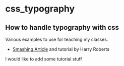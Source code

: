 # css_typography
## How to handle typography with css
Various examples to use for teaching my classes.
- [Smashing Article](smashing_article/README.md) and tutorial by Harry Roberts 

I would like to add some tutorial stuff
